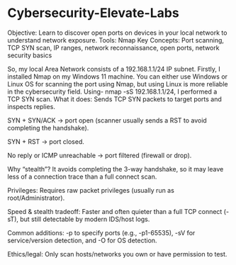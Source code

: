 # Cybersecurity-Elevate-Labs
Objective: Learn to discover open ports on devices in your local network to understand network exposure. 
Tools: Nmap
Key Concepts: Port scanning, TCP SYN scan, IP ranges, network reconnaissance, open ports, network security basics

So, my local Area Network consists of a 192.168.1.1/24 IP subnet.
Firstly, I installed Nmap on my Windows 11 machine. You can either use Windows or Linux OS for scanning the port using Nmap, but using Linux is more reliable in the cybersecurity field.
Using- nmap -sS 192.168.1.1/24, I performed a TCP SYN scan.
What it does: Sends TCP SYN packets to target ports and inspects replies.

SYN + SYN/ACK → port open (scanner usually sends a RST to avoid completing the handshake).

SYN + RST → port closed.

No reply or ICMP unreachable → port filtered (firewall or drop).

Why “stealth”? It avoids completing the 3-way handshake, so it may leave less of a connection trace than a full connect scan.

Privileges: Requires raw packet privileges (usually run as root/Administrator).

Speed & stealth tradeoff: Faster and often quieter than a full TCP connect (-sT), but still detectable by modern IDS/host logs.

Common additions: -p to specify ports (e.g., -p1-65535), -sV for service/version detection, and -O for OS detection.

Ethics/legal: Only scan hosts/networks you own or have permission to test.
